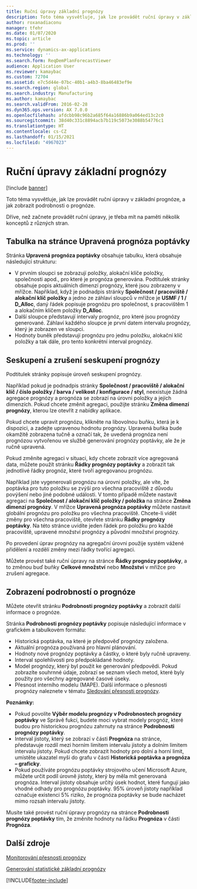 ```yaml
---
title: Ruční úpravy základní prognózy
description: Toto téma vysvětluje, jak lze provádět ruční úpravy v základní prognóze, a jak zobrazit podrobnosti o prognóze.
author: roxanadiaconu
manager: tfehr
ms.date: 01/07/2020
ms.topic: article
ms.prod: ''
ms.service: dynamics-ax-applications
ms.technology: ''
ms.search.form: ReqDemPlanForecastViewer
audience: Application User
ms.reviewer: kamaybac
ms.custom: 72704
ms.assetid: e7c5d44e-07bc-40b1-a4b3-8ba46483ef9e
ms.search.region: global
ms.search.industry: Manufacturing
ms.author: kamaybac
ms.search.validFrom: 2016-02-28
ms.dyn365.ops.version: AX 7.0.0
ms.openlocfilehash: afdcbb98c96b2a685f64a16886b9a064ed13c2c0
ms.sourcegitcommit: 38d40c331c8894acb7b119c5073e3088b54776c1
ms.translationtype: HT
ms.contentlocale: cs-CZ
ms.lasthandoff: 01/15/2021
ms.locfileid: "4967023"
---
```

# <a name="make-manual-adjustments-to-the-baseline-forecast"></a>Ruční úpravy základní prognózy

[!include [banner](../includes/banner.md)]

Toto téma vysvětluje, jak lze provádět ruční úpravy v základní prognóze, a jak zobrazit podrobnosti o prognóze. 

Dříve, než začnete provádět ruční úpravy, je třeba mít na paměti několik konceptů z různých stran.

## <a name="grid-on-the-adjusted-demand-forecast-page"></a>Tabulka na stránce Upravená prognóza poptávky
Stránka **Upravená prognóza poptávky** obsahuje tabulku, která obsahuje následující strukturu:

-   V prvním sloupci se zobrazují položky, alokační klíče položky, společnosti apod., pro které je prognóza generována. Podtitulek stránky obsahuje popis aktuálních dimenzí prognózy, které jsou zobrazeny v mřížce. Například, když je podnadpis stránky **Společnost / pracoviště / alokační klíč položky** a jedno ze záhlaví sloupců v mřížce je **USMF / 1 / D\_Alloc**, daný řádek popisuje prognózu pro společnost, s pracovištěm 1 a alokačním klíčem položky **D\_Alloc**.
-   Další sloupce představují intervaly prognóz, pro které jsou prognózy generované. Záhlaví každého sloupce je první datem intervalu prognózy, který je zobrazen ve sloupci.
-   Hodnoty buněk představují prognózu pro jednu položku, alokační klíč položky a tak dále, pro tento konkrétní interval prognózy.

## <a name="forecast-aggregation-and-de-aggregation"></a>Seskupení a zrušení seskupení prognózy
Podtitulek stránky popisuje úroveň seskupení prognózy. 

Například pokud je podnadpis stránky **Společnost / pracoviště / alokační klíč / číslo položky / barva / velikost / konfigurace / styl**, neexistuje žádná agregace prognózy a prognóza se zobrazí na úrovni položky a jejích dimenzích. Pokud chcete změnit agregaci, použijte stránku **Změna dimenzí prognózy**, kterou lze otevřít z nabídky aplikace. 

Pokud chcete upravit prognózu, klikněte na libovolnou buňku, která je k dispozici, a zadejte upravenou hodnotu prognózy. Upravená buňka bude okamžitě zobrazena tučně a označí tak, že uvedená prognóza není prognózou vytvořenou ve službě generování prognózy poptávky, ale že je ručně upravená. 

Pokud změníte agregaci v situaci, kdy chcete zobrazit více agregovaná data, můžete použít stránku **Řádky prognózy poptávky** a zobrazit tak jednotlivé řádky prognóz, které tvoří agregovanou prognózu. 

Například jste vygenerovali prognózu na úrovni položky, ale víte, že poptávka pro tuto položku se zvýší pro všechna pracoviště z důvodu povýšení nebo jiné podobné události. V tomto případě můžete nastavit agregaci na **Společnost / alokační klíč položky / položka** na stránce **Změna dimenzí prognózy**. V mřížce **Upravená prognóza poptávky** můžete nastavit globální prognózu pro položku pro všechna pracoviště. Chcete-li vidět změny pro všechna pracoviště, otevřete stránku **Řádky prognózy poptávky**. Na této stránce uvidíte jeden řádek pro položku pro každé pracoviště, upravené množství prognózy a původní množství prognózy. 

Po provedení úprav prognózy na agregační úrovni použije systém vážené přidělení a rozdělí změny mezi řádky tvořící agregaci. 

Můžete provést také ruční úpravy na stránce **Řádky prognózy poptávky**, a to změnou buď buňky **Celkové množství** nebo **Množství** v mřížce pro zrušení agregace.

## <a name="viewing-details-of-the-forecast"></a>Zobrazení podrobností o prognóze
Můžete otevřít stránku **Podrobnosti prognózy poptávky** a zobrazit další informace o prognóze. 

Stránka **Podrobnosti prognózy poptávky** popisuje následující informace v grafickém a tabulkovém formátu:

-   Historická poptávka, na které je předpověď prognózy založena.
-   Aktuální prognóza používaná pro hlavní plánování.
-   Hodnoty nové prognózy poptávky a částky, o které byly ručně upraveny.
-   Interval spolehlivosti pro předpokládané hodnoty.
-   Model prognózy, který byl použit ke generování předpovědi. Pokud zobrazíte souhrnné údaje, zobrazí se seznam všech metod, které byly použity pro všechny agregované časové úseky.
-   Přesnost interního modelu (MAPE). Další informace o přesnosti prognózy naleznete v tématu [Sledování přesnosti prognózy](monitor-forecast-accuracy.md).

**Poznámky:**

-   Pokud povolíte **Výběr modelu prognózy v Podrobnostech prognózy poptávky** ve Správě fukcí, budete moci vybrat modely prognóz, které budou pro historickou prognózu zahrnuty na stránce **Podrobnosti prognózy poptávky**.
-   Interval jistoty, který se zobrazí v části **Prognóza** na stránce, představuje rozdíl mezi horním limitem intervalu jistoty a dolním limitem intervalu jistoty. Pokud chcete zobrazit hodnoty pro dolní a horní limit, umístěte ukazatel myši do grafu v části **Historická poptávka a prognóza – graficky**.
-   Pokud používáte prognózu poptávky strojového učení Microsoft Azure, můžete určit podíl úrovně jistoty, který by měla mít generovaná prognóza. Interval jistoty obsahuje určitý úsek hodnot, které fungují jako vhodné odhady pro prognózu poptávky. 95% úroveň jistoty například označuje existenci 5% riziko, že prognóza poptávky se bude nacházet mimo rozsah intervalu jistoty.

Musíte také provést ruční úpravy prognózy na stránce **Podrobnosti prognózy poptávky** tím, že změníte hodnoty na řádku **Prognóza** v části **Prognóza**.

<a name="additional-resources"></a>Další zdroje
--------

[Monitorování přesnosti prognózy](monitor-forecast-accuracy.md)

[Generování statistické základní prognózy](generate-statistical-baseline-forecast.md)





[!INCLUDE[footer-include](../../includes/footer-banner.md)]